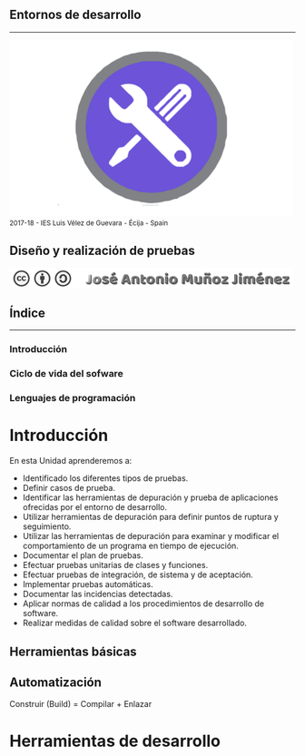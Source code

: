 <!---
Ejemplos

<video class="stretch" controls><source src="http://clips.vorwaerts-gmbh.de/big_buck_bunny.mp4" type="video/mp4"></video>
<iframe width="560" height="315" src="https://www.youtube.com/embed/3RBq-WlL4cU" frameborder="0" allowfullscreen></iframe>

slide: data-background="#ff0000" 
element: class="fragment" data-fragment-index="1"
-->
## Entornos de desarrollo
---
![Entornos de desarrollo](assets/entornosdesarrollo.png)
<small> 2017-18 - IES Luis Vélez de Guevara - Écija - Spain </small>


## Diseño y realización de pruebas

[![cc-by-sa](assets/cc-by-sa.png)](http://creativecommons.org/licenses/by-sa/4.0/)



## Índice
--- 
### Introducción
### Ciclo de vida del sofware
### Lenguajes de programación

<!--- Note: Nota a pie de página. -->



# Introducción

En esta Unidad aprenderemos a:


- Identificado los diferentes tipos de pruebas.
- Definir casos de prueba.
- Identificar las herramientas de depuración y prueba de aplicaciones ofrecidas por el entorno de desarrollo.
- Utilizar herramientas de depuración para definir puntos de ruptura y seguimiento.
- Utilizar las herramientas de depuración para examinar y modificar el comportamiento de un programa en tiempo de ejecución.
- Documentar el plan de pruebas.
- Efectuar pruebas unitarias de clases y funciones.
- Efectuar pruebas de integración, de sistema y de aceptación.
- Implementar pruebas automáticas.
- Documentar las incidencias detectadas.
- Aplicar normas de calidad a los procedimientos de desarrollo de software.
- Realizar medidas de calidad sobre el software desarrollado.


## Herramientas básicas


## Automatización 

Construir (Build) = Compilar + Enlazar


# Herramientas de desarrollo
